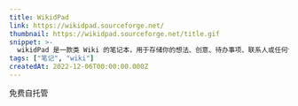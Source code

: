 ```yaml
---
title: WikidPad
link: https://wikidpad.sourceforge.net/
thumbnail: https://wikidpad.sourceforge.net/title.gif
snippet: >-
  wikidPad 是一款类 Wiki 的笔记本，用于存储你的想法、创意、待办事项、联系人或任何你想记录的内容。
tags: ["笔记", "wiki"]
createdAt: 2022-12-06T00:00:00.000Z
---
```

免费自托管
